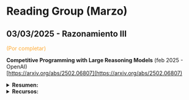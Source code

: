 # Reading Group (Marzo)

## 03/03/2025 - Razonamiento III 

<font color="#fa3">(Por completar)</font>

**Competitive Programming with Large Reasoning Models** (feb 2025 - OpenAI)  
[https://arxiv.org/abs/2502.06807](https://arxiv.org/abs/2502.06807)  

<details markdown="1">
<summary><strong>Resumen:</strong></summary>
<br>

*Key points:* 

  * Aprendizaje por refuerzo (*reinforcement learning*)    

<br>

Este estudio demuestra que el uso de aprendizaje por refuerzo (*reinforcement learning*) en modelos de lenguaje de gran tamaño mejora significativamente el rendimiento en tareas complejas de programación y razonamiento.


<br>

</details>

<!-- ToDo
  <details markdown="1">
  <summary><strong>Referencias relevantes: </strong></summary>
    
  <br>
  
  </details>

  <details arkdown="1">
  <summary><strong>Otros papers:</strong></summary>

  <br>

  </details>
-->

<details markdown="1">
<summary><strong>Recursos:</strong></summary>

* Test Time Scaling/Test Time Compute: Análisis de la literatura reciente (feb2025 - Discover IA - YouTube)  
  [https://www.youtube.com/watch?v=uqCoR_1jZPI](https://www.youtube.com/watch?v=uqCoR_1jZPI)  
  **Descripción**: Video que analiza distintos papers en el campo, desde modelos basados en PRM (*Process Review Models*) hasta los últimos modelos recurrentes que razonan en el espacio latente.
  

<br>

</details>



